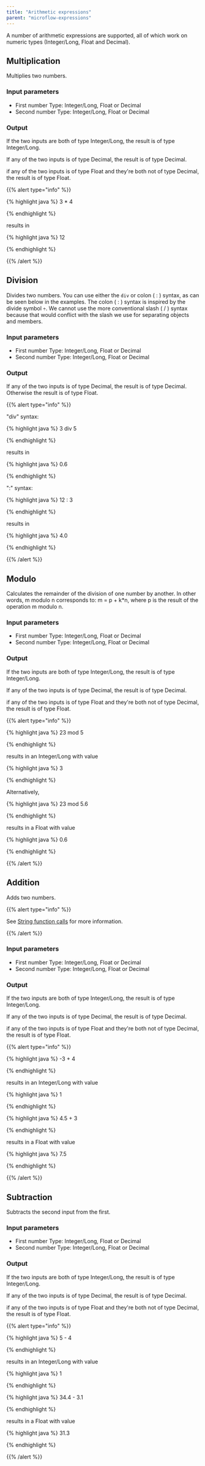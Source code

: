 ```yaml
---
title: "Arithmetic expressions"
parent: "microflow-expressions"
---
```



A number of arithmetic expressions are supported, all of which work on numeric types (Integer/Long, Float and Decimal).

## Multiplication

Multiplies two numbers.

### Input parameters

*   First number
    Type: Integer/Long, Float or Decimal
*   Second number
    Type: Integer/Long, Float or Decimal

### Output

If the two inputs are both of type Integer/Long, the result is of type Integer/Long.

If any of the two inputs is of type Decimal, the result is of type Decimal.

if any of the two inputs is of type Float and they're both not of type Decimal, the result is of type Float.

{{% alert type="info" %}}

{% highlight java %}
3 * 4

{% endhighlight %}

results in

{% highlight java %}
12

{% endhighlight %}

{{% /alert %}}

## Division

Divides two numbers. You can use either the `div` or colon ( : ) syntax, as can be seen below in the examples. The colon ( : ) syntax is inspired by the divide symbol `÷`. We cannot use the more conventional slash ( / ) syntax because that would conflict with the slash we use for separating objects and members.

### Input parameters

*   First number
    Type: Integer/Long, Float or Decimal
*   Second number
    Type: Integer/Long, Float or Decimal

### Output

If any of the two inputs is of type Decimal, the result is of type Decimal. Otherwise the result is of type Float.

{{% alert type="info" %}}

"div" syntax:

{% highlight java %}
3 div 5

{% endhighlight %}

results in

{% highlight java %}
0.6

{% endhighlight %}

":" syntax:

{% highlight java %}
12 : 3

{% endhighlight %}

results in

{% highlight java %}
4.0

{% endhighlight %}

{{% /alert %}}

## Modulo

Calculates the remainder of the division of one number by another. In other words, m modulo n corresponds to: m = p + k*n, where p is the result of the operation m modulo n.

### Input parameters

*   First number
    Type: Integer/Long, Float or Decimal
*   Second number
    Type: Integer/Long, Float or Decimal

### Output

If the two inputs are both of type Integer/Long, the result is of type Integer/Long.

If any of the two inputs is of type Decimal, the result is of type Decimal.

if any of the two inputs is of type Float and they're both not of type Decimal, the result is of type Float.

{{% alert type="info" %}}

{% highlight java %}
23 mod 5

{% endhighlight %}

results in an Integer/Long with value

{% highlight java %}
3

{% endhighlight %}

Alternatively,

{% highlight java %}
23 mod 5.6

{% endhighlight %}

results in a Float with value

{% highlight java %}
0.6

{% endhighlight %}

{{% /alert %}}

## Addition

Adds two numbers.

{{% alert type="info" %}}

See [String function calls](string-function-calls) for more information.

{{% /alert %}}

### Input parameters

*   First number
    Type: Integer/Long, Float or Decimal
*   Second number
    Type: Integer/Long, Float or Decimal

### Output

If the two inputs are both of type Integer/Long, the result is of type Integer/Long.

If any of the two inputs is of type Decimal, the result is of type Decimal.

if any of the two inputs is of type Float and they're both not of type Decimal, the result is of type Float.

{{% alert type="info" %}}

{% highlight java %}
-3 + 4

{% endhighlight %}

results in an Integer/Long with value

{% highlight java %}
1

{% endhighlight %}

{% highlight java %}
4.5 + 3

{% endhighlight %}

results in a Float with value

{% highlight java %}
7.5

{% endhighlight %}

{{% /alert %}}

## Subtraction

Subtracts the second input from the first.

### Input parameters

*   First number
    Type: Integer/Long, Float or Decimal
*   Second number
    Type: Integer/Long, Float or Decimal

### Output

If the two inputs are both of type Integer/Long, the result is of type Integer/Long.

If any of the two inputs is of type Decimal, the result is of type Decimal.

if any of the two inputs is of type Float and they're both not of type Decimal, the result is of type Float.

{{% alert type="info" %}}

{% highlight java %}
5 - 4

{% endhighlight %}

results in an Integer/Long with value

{% highlight java %}
1

{% endhighlight %}

{% highlight java %}
34.4 - 3.1

{% endhighlight %}

results in a Float with value

{% highlight java %}
31.3

{% endhighlight %}

{{% /alert %}}
